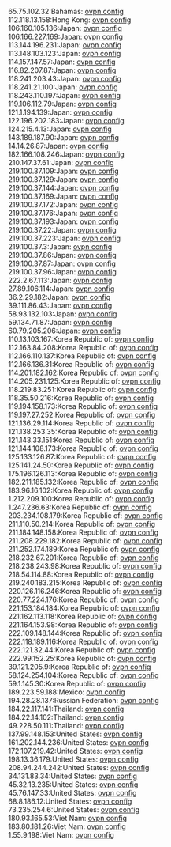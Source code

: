 65.75.102.32:Bahamas: [ovpn config](vpn/65_75_102_32.ovpn)  
112.118.13.158:Hong Kong: [ovpn config](vpn/112_118_13_158.ovpn)  
106.160.105.136:Japan: [ovpn config](vpn/106_160_105_136.ovpn)  
106.166.227.169:Japan: [ovpn config](vpn/106_166_227_169.ovpn)  
113.144.196.231:Japan: [ovpn config](vpn/113_144_196_231.ovpn)  
113.148.103.123:Japan: [ovpn config](vpn/113_148_103_123.ovpn)  
114.157.147.57:Japan: [ovpn config](vpn/114_157_147_57.ovpn)  
116.82.207.87:Japan: [ovpn config](vpn/116_82_207_87.ovpn)  
118.241.203.43:Japan: [ovpn config](vpn/118_241_203_43.ovpn)  
118.241.21.100:Japan: [ovpn config](vpn/118_241_21_100.ovpn)  
118.243.110.197:Japan: [ovpn config](vpn/118_243_110_197.ovpn)  
119.106.112.79:Japan: [ovpn config](vpn/119_106_112_79.ovpn)  
121.1.194.139:Japan: [ovpn config](vpn/121_1_194_139.ovpn)  
122.196.202.183:Japan: [ovpn config](vpn/122_196_202_183.ovpn)  
124.215.4.13:Japan: [ovpn config](vpn/124_215_4_13.ovpn)  
143.189.187.90:Japan: [ovpn config](vpn/143_189_187_90.ovpn)  
14.14.26.87:Japan: [ovpn config](vpn/14_14_26_87.ovpn)  
182.166.108.246:Japan: [ovpn config](vpn/182_166_108_246.ovpn)  
210.147.37.61:Japan: [ovpn config](vpn/210_147_37_61.ovpn)  
219.100.37.109:Japan: [ovpn config](vpn/219_100_37_109.ovpn)  
219.100.37.129:Japan: [ovpn config](vpn/219_100_37_129.ovpn)  
219.100.37.144:Japan: [ovpn config](vpn/219_100_37_144.ovpn)  
219.100.37.169:Japan: [ovpn config](vpn/219_100_37_169.ovpn)  
219.100.37.172:Japan: [ovpn config](vpn/219_100_37_172.ovpn)  
219.100.37.176:Japan: [ovpn config](vpn/219_100_37_176.ovpn)  
219.100.37.193:Japan: [ovpn config](vpn/219_100_37_193.ovpn)  
219.100.37.22:Japan: [ovpn config](vpn/219_100_37_22.ovpn)  
219.100.37.223:Japan: [ovpn config](vpn/219_100_37_223.ovpn)  
219.100.37.3:Japan: [ovpn config](vpn/219_100_37_3.ovpn)  
219.100.37.86:Japan: [ovpn config](vpn/219_100_37_86.ovpn)  
219.100.37.87:Japan: [ovpn config](vpn/219_100_37_87.ovpn)  
219.100.37.96:Japan: [ovpn config](vpn/219_100_37_96.ovpn)  
222.2.67.113:Japan: [ovpn config](vpn/222_2_67_113.ovpn)  
27.89.106.114:Japan: [ovpn config](vpn/27_89_106_114.ovpn)  
36.2.29.182:Japan: [ovpn config](vpn/36_2_29_182.ovpn)  
39.111.86.43:Japan: [ovpn config](vpn/39_111_86_43.ovpn)  
58.93.132.103:Japan: [ovpn config](vpn/58_93_132_103.ovpn)  
59.134.71.87:Japan: [ovpn config](vpn/59_134_71_87.ovpn)  
60.79.205.206:Japan: [ovpn config](vpn/60_79_205_206.ovpn)  
110.13.103.167:Korea Republic of: [ovpn config](vpn/110_13_103_167.ovpn)  
112.163.84.208:Korea Republic of: [ovpn config](vpn/112_163_84_208.ovpn)  
112.166.110.137:Korea Republic of: [ovpn config](vpn/112_166_110_137.ovpn)  
112.166.136.31:Korea Republic of: [ovpn config](vpn/112_166_136_31.ovpn)  
114.201.182.162:Korea Republic of: [ovpn config](vpn/114_201_182_162.ovpn)  
114.205.231.125:Korea Republic of: [ovpn config](vpn/114_205_231_125.ovpn)  
118.219.83.251:Korea Republic of: [ovpn config](vpn/118_219_83_251.ovpn)  
118.35.50.216:Korea Republic of: [ovpn config](vpn/118_35_50_216.ovpn)  
119.194.158.173:Korea Republic of: [ovpn config](vpn/119_194_158_173.ovpn)  
119.197.27.252:Korea Republic of: [ovpn config](vpn/119_197_27_252.ovpn)  
121.136.29.114:Korea Republic of: [ovpn config](vpn/121_136_29_114.ovpn)  
121.138.253.35:Korea Republic of: [ovpn config](vpn/121_138_253_35.ovpn)  
121.143.33.151:Korea Republic of: [ovpn config](vpn/121_143_33_151.ovpn)  
121.144.108.173:Korea Republic of: [ovpn config](vpn/121_144_108_173.ovpn)  
125.133.126.87:Korea Republic of: [ovpn config](vpn/125_133_126_87.ovpn)  
125.141.24.50:Korea Republic of: [ovpn config](vpn/125_141_24_50.ovpn)  
175.196.126.113:Korea Republic of: [ovpn config](vpn/175_196_126_113.ovpn)  
182.211.185.132:Korea Republic of: [ovpn config](vpn/182_211_185_132.ovpn)  
183.96.16.102:Korea Republic of: [ovpn config](vpn/183_96_16_102.ovpn)  
1.212.209.100:Korea Republic of: [ovpn config](vpn/1_212_209_100.ovpn)  
1.247.236.63:Korea Republic of: [ovpn config](vpn/1_247_236_63.ovpn)  
203.234.108.179:Korea Republic of: [ovpn config](vpn/203_234_108_179.ovpn)  
211.110.50.214:Korea Republic of: [ovpn config](vpn/211_110_50_214.ovpn)  
211.184.148.158:Korea Republic of: [ovpn config](vpn/211_184_148_158.ovpn)  
211.208.229.182:Korea Republic of: [ovpn config](vpn/211_208_229_182.ovpn)  
211.252.174.189:Korea Republic of: [ovpn config](vpn/211_252_174_189.ovpn)  
218.232.67.201:Korea Republic of: [ovpn config](vpn/218_232_67_201.ovpn)  
218.238.243.98:Korea Republic of: [ovpn config](vpn/218_238_243_98.ovpn)  
218.54.114.88:Korea Republic of: [ovpn config](vpn/218_54_114_88.ovpn)  
219.240.183.215:Korea Republic of: [ovpn config](vpn/219_240_183_215.ovpn)  
220.126.116.246:Korea Republic of: [ovpn config](vpn/220_126_116_246.ovpn)  
220.77.224.176:Korea Republic of: [ovpn config](vpn/220_77_224_176.ovpn)  
221.153.184.184:Korea Republic of: [ovpn config](vpn/221_153_184_184.ovpn)  
221.162.113.118:Korea Republic of: [ovpn config](vpn/221_162_113_118.ovpn)  
221.164.153.98:Korea Republic of: [ovpn config](vpn/221_164_153_98.ovpn)  
222.109.148.144:Korea Republic of: [ovpn config](vpn/222_109_148_144.ovpn)  
222.118.189.116:Korea Republic of: [ovpn config](vpn/222_118_189_116.ovpn)  
222.121.32.44:Korea Republic of: [ovpn config](vpn/222_121_32_44.ovpn)  
222.99.152.25:Korea Republic of: [ovpn config](vpn/222_99_152_25.ovpn)  
39.121.205.9:Korea Republic of: [ovpn config](vpn/39_121_205_9.ovpn)  
58.124.254.104:Korea Republic of: [ovpn config](vpn/58_124_254_104.ovpn)  
59.1.145.30:Korea Republic of: [ovpn config](vpn/59_1_145_30.ovpn)  
189.223.59.188:Mexico: [ovpn config](vpn/189_223_59_188.ovpn)  
194.28.28.137:Russian Federation: [ovpn config](vpn/194_28_28_137.ovpn)  
184.22.117.141:Thailand: [ovpn config](vpn/184_22_117_141.ovpn)  
184.22.14.102:Thailand: [ovpn config](vpn/184_22_14_102.ovpn)  
49.228.50.111:Thailand: [ovpn config](vpn/49_228_50_111.ovpn)  
137.99.148.153:United States: [ovpn config](vpn/137_99_148_153.ovpn)  
161.202.144.236:United States: [ovpn config](vpn/161_202_144_236.ovpn)  
172.107.219.42:United States: [ovpn config](vpn/172_107_219_42.ovpn)  
198.13.36.179:United States: [ovpn config](vpn/198_13_36_179.ovpn)  
208.94.244.242:United States: [ovpn config](vpn/208_94_244_242.ovpn)  
34.131.83.34:United States: [ovpn config](vpn/34_131_83_34.ovpn)  
45.32.13.235:United States: [ovpn config](vpn/45_32_13_235.ovpn)  
45.76.147.33:United States: [ovpn config](vpn/45_76_147_33.ovpn)  
68.8.186.12:United States: [ovpn config](vpn/68_8_186_12.ovpn)  
73.235.254.6:United States: [ovpn config](vpn/73_235_254_6.ovpn)  
180.93.165.53:Viet Nam: [ovpn config](vpn/180_93_165_53.ovpn)  
183.80.181.26:Viet Nam: [ovpn config](vpn/183_80_181_26.ovpn)  
1.55.9.198:Viet Nam: [ovpn config](vpn/1_55_9_198.ovpn)  
